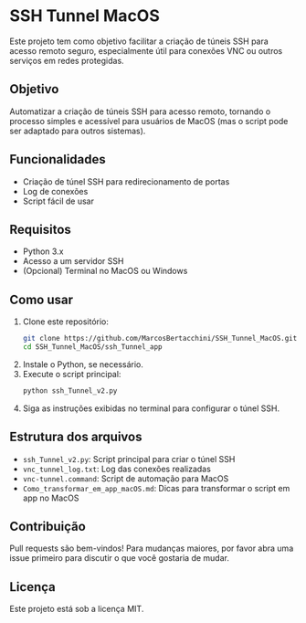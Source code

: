 # SSH Tunnel MacOS

Este projeto tem como objetivo facilitar a criação de túneis SSH para acesso remoto seguro, especialmente útil para conexões VNC ou outros serviços em redes protegidas.

## Objetivo
Automatizar a criação de túneis SSH para acesso remoto, tornando o processo simples e acessível para usuários de MacOS (mas o script pode ser adaptado para outros sistemas).

## Funcionalidades
- Criação de túnel SSH para redirecionamento de portas
- Log de conexões
- Script fácil de usar

## Requisitos
- Python 3.x
- Acesso a um servidor SSH
- (Opcional) Terminal no MacOS ou Windows

## Como usar
1. Clone este repositório:
   ```sh
   git clone https://github.com/MarcosBertacchini/SSH_Tunnel_MacOS.git
   cd SSH_Tunnel_MacOS/ssh_Tunnel_app
   ```
2. Instale o Python, se necessário.
3. Execute o script principal:
   ```sh
   python ssh_Tunnel_v2.py
   ```
4. Siga as instruções exibidas no terminal para configurar o túnel SSH.

## Estrutura dos arquivos
- `ssh_Tunnel_v2.py`: Script principal para criar o túnel SSH
- `vnc_tunnel_log.txt`: Log das conexões realizadas
- `vnc-tunnel.command`: Script de automação para MacOS
- `Como_transformar_em_app_macOS.md`: Dicas para transformar o script em app no MacOS

## Contribuição
Pull requests são bem-vindos! Para mudanças maiores, por favor abra uma issue primeiro para discutir o que você gostaria de mudar.

## Licença
Este projeto está sob a licença MIT. 